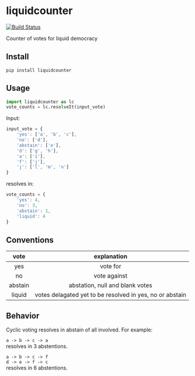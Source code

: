 # liquidcounter
[![Build Status](https://travis-ci.org/daviortega/liquidcounter.svg?branch=master)](https://travis-ci.org/daviortega/liquidcounter)

Counter of votes for liquid democracy

## Install
`pip install liquidcounter`

## Usage
```python
import liquidcounter as lc
vote_counts = lc.resolveIt(input_vote)
```

Input:
```javascript
input_vote = {
    'yes': ['a', 'b', 'c'],
    'no': ['d'],
    'abstain': ['e'],
    'd': ['g', 'h'],
    'a': ['i'],
    'f': ['j'],
    'j': ['l', 'm', 'n']
}
```

resolves in:
```javascript
vote_counts = {
    'yes': 4,
    'no': 3,
    'abstain': 1,
    'liquid': 4
}
```

## Conventions

|vote| explanation |
|:-:|:-:|
|yes| vote for |
|no| vote against |
|abstain| abstation, null and blank votes |
|liquid| votes delagated yet to be resolved in yes, no or abstain |

## Behavior

Cyclic voting resolves in abstain of all involved. For example:

`a -> b -> c -> a`  
resolves in 3 abstentions.

`a -> b -> c -> f`  
`d -> e -> f -> c`  
resolves in 6 abstentions.
